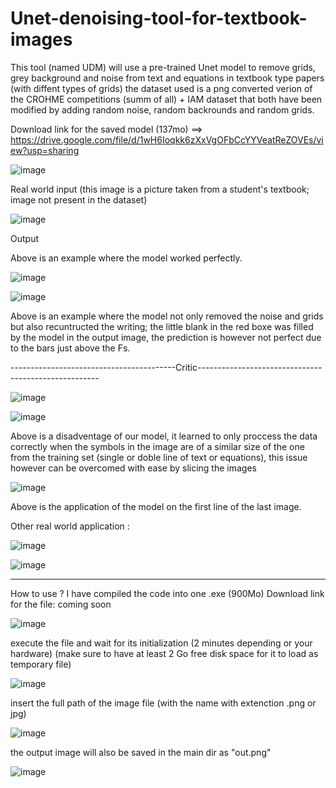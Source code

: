 # Unet-denoising-tool-for-textbook-images
This tool (named UDM) will use a pre-trained Unet model to remove grids, grey background and noise from text and equations in textbook type papers (with diffent types of grids)
the dataset used is a png converted verion of the CROHME competitions (summ of all) + IAM dataset that both have been modified by adding random noise, random backrounds and random grids.


Download link for the saved model (137mo) ==> https://drive.google.com/file/d/1wH6Ioqkk6zXxVgOFbCcYYVeatReZOVEs/view?usp=sharing




![image](https://user-images.githubusercontent.com/97101162/191034246-077eae24-c636-4745-9602-7255ae1301d4.png)

Real world input (this image is a picture taken from a student's textbook; image not present in the dataset)

![image](https://user-images.githubusercontent.com/97101162/191034550-a189268a-20e1-45a4-8bce-9b94649d2306.png)

Output


Above is an example where the model worked perfectly.



![image](https://user-images.githubusercontent.com/97101162/191035633-0fad00fe-c999-4226-addc-06bf3fdb91d8.png)

![image](https://user-images.githubusercontent.com/97101162/191035677-32b13257-1ea9-4754-bb7d-d0495c7a9007.png)

Above is an example where the model not only removed the noise and grids but also recuntructed the writing; the little blank in the red boxe was filled by the model in the output image, the prediction is however not perfect due to the bars just above the Fs.

-----------------------------------------Critic-----------------------------------------------------

![image](https://user-images.githubusercontent.com/97101162/191036610-4ce09dd6-1c50-4df8-8db8-6f2bbebec96a.png)

![image](https://user-images.githubusercontent.com/97101162/191036627-e943337e-f824-496c-b1f4-a65912ac2d1f.png)

Above is a disadventage of our model, it learned to only proccess the data correctly when the symbols in the image are of a similar size of the one from the training set (single or doble line of text or equations), this issue however can be overcomed with ease by slicing the images


![image](https://user-images.githubusercontent.com/97101162/191037546-aca68e53-5885-49ed-b963-c0259e821bf4.png)

Above is the application of the model on the first line of the last image.




Other real world application :

![image](https://user-images.githubusercontent.com/97101162/191038155-25edd039-fbdf-41dc-91cc-37616c11ca76.png)

![image](https://user-images.githubusercontent.com/97101162/191038182-b9eb92f2-a3f4-4b42-8f2f-d94568049d18.png)





--------------------------------------------------------------------------------------------------------------------



How to use ?
I have compiled the code into one .exe (900Mo)
Download link for the file: coming soon

![image](https://user-images.githubusercontent.com/97101162/199512480-790e9aa5-3f86-446d-9bd2-6795537c8893.png)

execute the file and wait for its initialization (2 minutes depending or your hardware) (make sure to have
at least 2 Go free disk space for it to load as temporary file)

![image](https://user-images.githubusercontent.com/97101162/199513299-fa451721-78e4-4ebc-8064-86b67a422c74.png)

insert the full path of the image file (with the name with extenction .png or jpg)

![image](https://user-images.githubusercontent.com/97101162/199514204-0d4e1a0f-6f04-4538-8da1-9ab95c172515.png)

the output image will also be saved in the main dir as "out.png"

![image](https://user-images.githubusercontent.com/97101162/199514563-463547a0-5c28-4fed-9ec0-ade2b8cd12a1.png)





